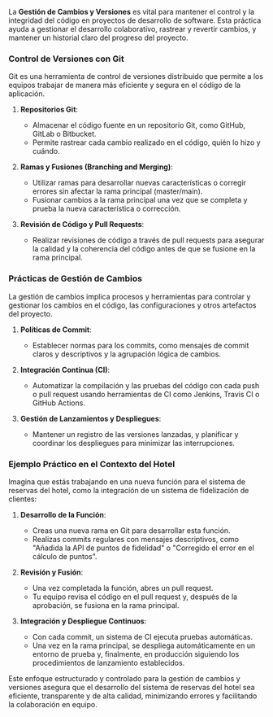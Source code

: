 La **Gestión de Cambios y Versiones** es vital para mantener el control y la integridad del código en proyectos de desarrollo de software. Esta práctica ayuda a gestionar el desarrollo colaborativo, rastrear y revertir cambios, y mantener un historial claro del progreso del proyecto.

### Control de Versiones con Git
Git es una herramienta de control de versiones distribuido que permite a los equipos trabajar de manera más eficiente y segura en el código de la aplicación.

1. **Repositorios Git**:
   - Almacenar el código fuente en un repositorio Git, como GitHub, GitLab o Bitbucket.
   - Permite rastrear cada cambio realizado en el código, quién lo hizo y cuándo.

2. **Ramas y Fusiones (Branching and Merging)**:
   - Utilizar ramas para desarrollar nuevas características o corregir errores sin afectar la rama principal (master/main).
   - Fusionar cambios a la rama principal una vez que se completa y prueba la nueva característica o corrección.

3. **Revisión de Código y Pull Requests**:
   - Realizar revisiones de código a través de pull requests para asegurar la calidad y la coherencia del código antes de que se fusione en la rama principal.

### Prácticas de Gestión de Cambios
La gestión de cambios implica procesos y herramientas para controlar y gestionar los cambios en el código, las configuraciones y otros artefactos del proyecto.

1. **Políticas de Commit**:
   - Establecer normas para los commits, como mensajes de commit claros y descriptivos y la agrupación lógica de cambios.

2. **Integración Continua (CI)**:
   - Automatizar la compilación y las pruebas del código con cada push o pull request usando herramientas de CI como Jenkins, Travis CI o GitHub Actions.

3. **Gestión de Lanzamientos y Despliegues**:
   - Mantener un registro de las versiones lanzadas, y planificar y coordinar los despliegues para minimizar las interrupciones.

### Ejemplo Práctico en el Contexto del Hotel

Imagina que estás trabajando en una nueva función para el sistema de reservas del hotel, como la integración de un sistema de fidelización de clientes:

1. **Desarrollo de la Función**:
   - Creas una nueva rama en Git para desarrollar esta función.
   - Realizas commits regulares con mensajes descriptivos, como "Añadida la API de puntos de fidelidad" o "Corregido el error en el cálculo de puntos".

2. **Revisión y Fusión**:
   - Una vez completada la función, abres un pull request.
   - Tu equipo revisa el código en el pull request y, después de la aprobación, se fusiona en la rama principal.

3. **Integración y Despliegue Continuos**:
   - Con cada commit, un sistema de CI ejecuta pruebas automáticas.
   - Una vez en la rama principal, se despliega automáticamente en un entorno de prueba y, finalmente, en producción siguiendo los procedimientos de lanzamiento establecidos.

Este enfoque estructurado y controlado para la gestión de cambios y versiones asegura que el desarrollo del sistema de reservas del hotel sea eficiente, transparente y de alta calidad, minimizando errores y facilitando la colaboración en equipo.